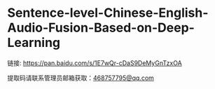 # Sentence-level-Chinese-English-Audio-Fusion-Based-on-Deep-Learning
链接: https://pan.baidu.com/s/1E7wQr-cDaS9DeMyGnTzxOA 

提取码请联系管理员邮箱获取：468757795@qq.com
